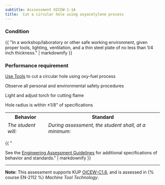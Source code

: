 ```yaml
---
subtitle: Asssessment OICEW-1-1A
title:  Cut a circular hole using oxyacetylene process
---
```




### Condition

{{ "In a workshop/laboratory or other safe working environment, given proper tools, lighting, ventilation, and a thin steel plate of no less than 1/4 inch thickness." | markdownify }}

### Performance requirement 

<table width='100%' class='Guidelines'>
 <thead>
 <tr>
     <th class='thirty'>Behavior</th>
     <th class='seventy'>Standard</th>
 </tr>
 <tr>
     <td><em>The student will:</em></td>
     <td><em>During assessment, the student shall, at a minimum:</em></td>
 </tr>
 </thead>
 <tbody>


<!--rowstart-->

[Use Tools](guidelines#usetools) to cut a circular hole using oxy-fuel process

<!--cellbreak-->

Observe all personal and environmental safety procedures

Light and adjust torch for cutting flame

Hole radius is within ±1/8" of specifications

<!--rowend-->


 </tbody>
 </table>

{{ "

See the [Engineering Assessment Guidelines](guidelines) for additional specifications of behavior and standards." | markdownify }}


*****

**Note:** This assessment supports KUP [OICEW-C1.6]({{site.baseurl}}/tables/31.html#OICEW-C1.6), and is assessed in  {% course  EN-2112 %}  *Machine Tool Technology*. 

